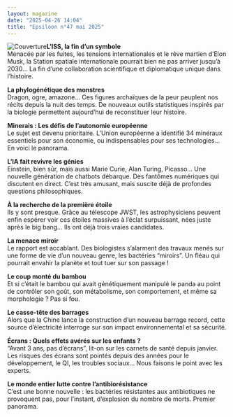 ```yaml
---
layout: magazine
date: "2025-04-26 14:04"
title: "Epsiloon n°47 mai 2025"
---
```

![Couverture](/img/epsiloon-47.jpeg)**L’ISS, la fin d’un symbole**  
Menacée par les fuites, les tensions internationales et le rêve martien d’Elon Musk, la Station spatiale internationale pourrait bien ne pas arriver jusqu’à 2030… La fin d’une collaboration scientifique et diplomatique unique dans l’histoire.

**La phylogénétique des monstres**  
Dragon, ogre, amazone… Ces figures archaïques de la peur peuplent nos récits depuis la nuit des temps. De nouveaux outils statistiques inspirés par la biologie permettent aujourd’hui de reconstituer leur histoire.

**Minerais : Les défis de l’autonomie européenne**  
Le sujet est devenu prioritaire. L’Union européenne a identifié 34 minéraux essentiels pour son économie, ou indispensables pour ses technologies… En voici le panorama.

**L’IA fait revivre les génies**  
Einstein, bien sûr, mais aussi Marie Curie, Alan Turing, Picasso… Une nouvelle génération de chatbots débarque. Des fantômes numériques qui discutent en direct. C’est très amusant, mais suscite déjà de profondes questions philosophiques.

**À la recherche de la première étoile**  
Ils y sont presque. Grâce au télescope JWST, les astrophysiciens peuvent enfin espérer voir ces étoiles massives à l’éclat surpuissant, nées juste après le big bang… Ils ont déjà trois vraies candidates.

**La menace miroir**  
Le rapport est accablant. Des biologistes s’alarment des travaux menés sur une forme de vie d’un nouveau genre, les bactéries “miroirs”. Un fléau qui pourrait envahir la planète et tout tuer sur son passage&nbsp;!

**Le coup monté du bambou**  
Et si c’était le bambou qui avait génétiquement manipulé le panda au point de contrôler son goût, son métabolisme, son comportement, et même sa morphologie ? Pas si fou.

**Le casse-tête des barrages**  
Alors que la Chine lance la construction d’un nouveau barrage record, cette source d’électricité interroge sur son impact environnemental et sa sécurité.

**Écrans : Quels effets avérés sur les enfants ?**  
“Avant 3 ans, pas d’écrans”, lit-on sur les carnets de santé depuis janvier. Les risques des écrans sont pointés depuis des années pour le développement, le QI, les troubles sociaux… Nous faisons le point avec les experts.

**Le monde entier lutte contre l’antibiorésistance**  
C’est une bonne nouvelle : les bactéries résistantes aux antibiotiques ne provoquent pas, pour l’instant, d’explosion du nombre de morts. Premier panorama.